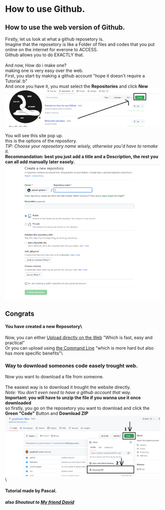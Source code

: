 # How to use Github.

## How to use the web version of Github.

Firstly, let us look at what a github reposetory is.\
Imagine that the reposetory is like a Folder of files and codes that you put online on the internet for everone to ACCESS.\
Github allows you to do EXACTLY that.
\
\
And now, How do i make one?\
making one is very easy over the web.\
First, you start by making a github account "hope it doesn't require a Tutorial :b"\
And once you have it, you must select the **Repositories** and click **New**\
![Random Image](https://github.com/pascal-gerber/Tutorial-on-how-to-use-Github/blob/main/Create%20The%20First%20Reposetory.PNG)
\
\
You will see this site pop up.\
this is the options of the repository.\
_TIP: Choose your reposetory name wisely, otherwise you'd have to remake it._\
**Recommandation: best you just add a title and a Description, the rest you can all add manually later easely.**\
![Random Image](https://github.com/pascal-gerber/Tutorial-on-how-to-use-Github/blob/main/Options.PNG)
## Congrats
#### You have created a new Reposetory\
Now, you can either [Upload directly on the Web](https://github.com/pascal-gerber/Tutorial-on-how-to-use-Github/blob/main/WEB/Github%20Web.md) "Which is fast, easy and practical"\
Or you can upload using [the Command Line](https://github.com/pascal-gerber/Tutorial-on-how-to-use-Github/blob/main/CMD/Github%20CMD.md) "which is more hard but also has more specific benefits"\
### Way to download someones code easely trought web.
Now you want to download a file from someone.\
\
The easiest way is to download it trought the website directly.\
_Note: You don't even need to have a github account that way._\
**Important: you will have to unzip the file if you wanna use it once downloaded**\
so firstly, you go on the reposetory you want to download and click the **Green "Code"** Button and **Download ZIP**\
![Random Image](https://github.com/pascal-gerber/Tutorial-on-how-to-use-Github/blob/main/Download%20File.PNG)
\

#### Tutorial made by Pascal.
##### also Shoutout to [My friend David](https://github.com/greyblue9)


